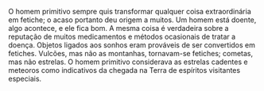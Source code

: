 ﻿O homem primitivo sempre quis transformar qualquer coisa extraordinária em fetiche; o acaso portanto deu origem a muitos. Um homem está doente, algo acontece, e ele fica bom. A mesma coisa é verdadeira sobre a reputação de muitos medicamentos e métodos ocasionais de tratar a doença. Objetos ligados aos sonhos eram prováveis de ser convertidos em fetiches. Vulcões, mas não as montanhas, tornavam-se fetiches; cometas, mas não estrelas. O homem primitivo considerava as estrelas cadentes e meteoros como indicativos da chegada na Terra de espíritos visitantes especiais.